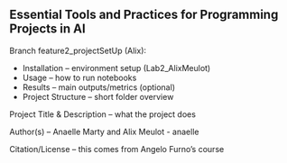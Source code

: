 ## Essential Tools and Practices for Programming Projects in AI
Branch feature2_projectSetUp (Alix):
  - Installation – environment setup (Lab2_AlixMeulot)
  - Usage – how to run notebooks
  - Results – main outputs/metrics (optional)
  - Project Structure – short folder overview

<p>Project Title & Description – what the project does
<p>Author(s) – Anaelle Marty and Alix Meulot - anaelle
<p>Citation/License –  this comes from Angelo Furno’s course